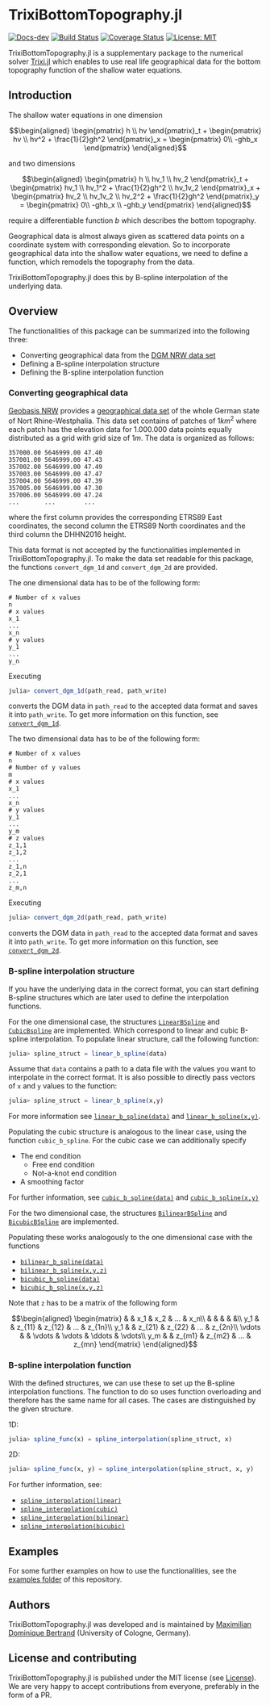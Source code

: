 # TrixiBottomTopography.jl
[![Docs-dev](https://img.shields.io/badge/docs-dev-blue.svg)](https://maxbertrand1996.github.io/TrixiBottomTopography.jl/dev/)
[![Build Status](https://github.com/maxbertrand1996/TrixiBottomTopography.jl/actions/workflows/ci.yml/badge.svg)](https://github.com/maxbertrand1996/TrixiBottomTopography.jl/actions/workflows/ci.yml)
[![Coverage Status](https://coveralls.io/repos/github/maxbertrand1996/TrixiBottomTopography.jl/badge.svg?branch=main)](https://coveralls.io/github/maxbertrand1996/TrixiBottomTopography.jl?branch=main)
[![License: MIT](https://img.shields.io/badge/License-MIT-success.svg)](https://opensource.org/licenses/MIT)

TrixiBottomTopography.jl is a supplementary package to the numerical solver [Trixi.jl]( https://github.com/trixi-framework/Trixi.jl) which enables to use real life geographical data for the bottom topography function of the shallow water equations.

## Introduction
The shallow water equations in one dimension
```math
\begin{aligned}
\begin{pmatrix} h \\ hv \end{pmatrix}_t 
+ \begin{pmatrix} hv \\ hv^2 + \frac{1}{2}gh^2 \end{pmatrix}_x 
= \begin{pmatrix} 0\\ -ghb_x \end{pmatrix}
\end{aligned}
```
and two dimensions
```math
\begin{aligned}
\begin{pmatrix} h \\ hv_1 \\ hv_2 \end{pmatrix}_t 
+ \begin{pmatrix} hv_1 \\ hv_1^2 + \frac{1}{2}gh^2 \\ hv_1v_2 \end{pmatrix}_x
+ \begin{pmatrix} hv_2 \\ hv_1v_2 \\ hv_2^2 + \frac{1}{2}gh^2  \end{pmatrix}_y
= \begin{pmatrix} 0\\ -ghb_x \\ -ghb_y \end{pmatrix}
\end{aligned}
```

require a differentiable function $b$ which describes the bottom topography.

Geographical data is almost always given as scattered data points on a coordinate system with corresponding elevation. So to incorporate geographical data into the shallow water equations, we need to define a function, which remodels the topography from the data. 

TrixiBottomTopography.jl does this by B-spline interpolation of the underlying data.

## Overview
The functionalities of this package can be summarized into the following three:
- Converting geographical data from the [DGM NRW data set](https://www.opengeodata.nrw.de/produkte/geobasis/hm/dgm1_xyz/dgm1_xyz/)
- Defining a B-spline interpolation structure
- Defining the B-spline interpolation function
### Converting geographical data
[Geobasis NRW](https://www.bezreg-koeln.nrw.de/brk_internet/geobasis/hoehenmodelle/digitale_gelaendemodelle/gelaendemodell/index.html) provides a [geographical data set](https://www.opengeodata.nrw.de/produkte/geobasis/hm/dgm1_xyz/dgm1_xyz/) of the whole German state of Nort Rhine-Westphalia. This data set contains of patches of $1km^2$ where each patch has the elevation data for 1.000.000 data points equally distributed as a grid with grid size of $1m$. The data is organized as follows:
```
357000.00 5646999.00 47.40 
357001.00 5646999.00 47.43 
357002.00 5646999.00 47.49 
357003.00 5646999.00 47.47 
357004.00 5646999.00 47.39 
357005.00 5646999.00 47.30 
357006.00 5646999.00 47.24 
...       ...        ...
```
where the first column provides the corresponding ETRS89 East coordinates, the second column the ETRS89 North coordinates and the third column the DHHN2016 height.

This data format is not accepted by the functionalities implemented in TrixiBottomTopography.jl. To make the data set readable for this package, the functions `convert_dgm_1d` and `convert_dgm_2d` are provided.

The one dimensional data has to be of the following form:
```
# Number of x values
n
# x values
x_1
...
x_n
# y values
y_1
...
y_n
```
Executing
```julia
julia> convert_dgm_1d(path_read, path_write)
```
converts the DGM data in `path_read` to the accepted data format and saves it into `path_write`. To get more information on this function, see [`convert_dgm_1d`](https://maxbertrand1996.github.io/TrixiBottomTopography.jl/dev/reference/#TrixiBottomTopography.convert_dgm_1d-Tuple{String,%20String}).

The two dimensional data has to be of the following form:
```
# Number of x values
n
# Number of y values
m
# x values
x_1
...
x_n
# y values
y_1
...
y_m
# z values
z_1,1
z_1,2
...
z_1,n
z_2,1
...
z_m,n
```
Executing
```julia
julia> convert_dgm_2d(path_read, path_write)
```
converts the DGM data in `path_read` to the accepted data format and saves it into `path_write`. To get more information on this function, see [`convert_dgm_2d`](https://maxbertrand1996.github.io/TrixiBottomTopography.jl/dev/reference/#TrixiBottomTopography.convert_dgm_2d-Tuple{String,%20String}).

### B-spline interpolation structure
If you have the underlying data in the correct format, you can start defining B-spline structures which are later used to define the interpolation functions. 

For the one dimensional case, the structures [`LinearBSpline`](https://maxbertrand1996.github.io/TrixiBottomTopography.jl/dev/reference/#TrixiBottomTopography.LinearBSpline) and [`CubicBspline`](https://maxbertrand1996.github.io/TrixiBottomTopography.jl/dev/reference/#TrixiBottomTopography.CubicBSpline) are implemented. Which correspond to linear and cubic B-spline interpolation. To populate linear structure, call the following function:
```julia
julia> spline_struct = linear_b_spline(data)
```
Assume that `data` contains a path to a data file with the values you want to interpolate in the correct format. It is also possible to directly pass vectors of `x` and `y` values to the function:
```julia
julia> spline_struct = linear_b_spline(x,y)
```
For more information see [`linear_b_spline(data)`](https://maxbertrand1996.github.io/TrixiBottomTopography.jl/dev/reference/#TrixiBottomTopography.linear_b_spline-Tuple{String}) and [`linear_b_spline(x,y)`](https://maxbertrand1996.github.io/TrixiBottomTopography.jl/dev/reference/#TrixiBottomTopography.linear_b_spline-Tuple{Vector{T}%20where%20T,%20Vector{T}%20where%20T}).

Populating the cubic structure is analogous to the linear case, using the function `cubic_b_spline`. For the cubic case we can additionally specify
-  The end condition
   - Free end condition
   - Not-a-knot end condition
- A smoothing factor

For further information, see [`cubic_b_spline(data)`]() and [`cubic_b_spline(x,y)`](https://maxbertrand1996.github.io/TrixiBottomTopography.jl/dev/reference/#TrixiBottomTopography.cubic_b_spline-Tuple{Vector{T}%20where%20T,%20Vector{T}%20where%20T})

For the two dimensional case, the structures [`BilinearBSpline`](https://maxbertrand1996.github.io/TrixiBottomTopography.jl/dev/reference/#TrixiBottomTopography.BilinearBSpline) and [`BicubicBSpline`](https://maxbertrand1996.github.io/TrixiBottomTopography.jl/dev/reference/#TrixiBottomTopography.BicubicBSpline) are implemented.

Populating these works analogously to the one dimensional case with the functions
- [`bilinear_b_spline(data)`](https://maxbertrand1996.github.io/TrixiBottomTopography.jl/dev/reference/#TrixiBottomTopography.bilinear_b_spline-Tuple{String})
- [`bilinear_b_spline(x,y,z)`](https://maxbertrand1996.github.io/TrixiBottomTopography.jl/dev/reference/#TrixiBottomTopography.bilinear_b_spline-Tuple{Vector{T}%20where%20T,%20Vector{T}%20where%20T,%20Matrix{T}%20where%20T})
- [`bicubic_b_spline(data)`](https://maxbertrand1996.github.io/TrixiBottomTopography.jl/dev/reference/#TrixiBottomTopography.bicubic_b_spline-Tuple{String})
- [`bicubic_b_spline(x,y,z)`](https://maxbertrand1996.github.io/TrixiBottomTopography.jl/dev/reference/#TrixiBottomTopography.bicubic_b_spline-Tuple{Vector{T}%20where%20T,%20Vector{T}%20where%20T,%20Matrix{T}%20where%20T})

Note that `z` has to be a matrix of the following form

```math
\begin{aligned}
\begin{matrix}
    & & x_1 & x_2 & ... & x_n\\
    & & & & &\\
    y_1 & & z_{11} & z_{12} & ... & z_{1n}\\
    y_1 & & z_{21} & z_{22} & ... & z_{2n}\\
    \vdots & & \vdots & \vdots & \ddots & \vdots\\
    y_m & & z_{m1} & z_{m2} & ... & z_{mn}
  \end{matrix}
\end{aligned}
```


### B-spline interpolation function

With the defined structures, we can use these to set up the B-spline interpolation functions. The function to do so uses function overloading and therefore has the same name for all cases. The cases are distinguished by the given structure.

1D:
```julia
julia> spline_func(x) = spline_interpolation(spline_struct, x)
```
2D:
```julia
julia> spline_func(x, y) = spline_interpolation(spline_struct, x, y)
```

For further information, see:
- [`spline_interpolation(linear)`](https://maxbertrand1996.github.io/TrixiBottomTopography.jl/dev/reference/#TrixiBottomTopography.spline_interpolation-Tuple{TrixiBottomTopography.LinearBSpline,%20Any}) 
- [`spline_interpolation(cubic)`](https://maxbertrand1996.github.io/TrixiBottomTopography.jl/dev/reference/#TrixiBottomTopography.spline_interpolation-Tuple{TrixiBottomTopography.CubicBSpline,%20Any})
- [`spline_interpolation(bilinear)`](https://maxbertrand1996.github.io/TrixiBottomTopography.jl/dev/reference/#TrixiBottomTopography.spline_interpolation-Tuple{TrixiBottomTopography.BilinearBSpline,%20Any,%20Any})
- [`spline_interpolation(bicubic)`](https://maxbertrand1996.github.io/TrixiBottomTopography.jl/dev/reference/#TrixiBottomTopography.spline_interpolation-Tuple{TrixiBottomTopography.BicubicBSpline,%20Any,%20Any})

## Examples

For some further examples on how to use the functionalities, see the [examples folder](https://github.com/maxbertrand1996/TrixiBottomTopography.jl/tree/main/examples) of this repository.

## Authors
TrixiBottomTopography.jl was developed and is maintained by [Maximilian Dominique Bertrand](https://github.com/maxbertrand1996) (University of Cologne, Germany). 

## License and contributing
TrixiBottomTopography.jl is published under the MIT license (see [License](https://maxbertrand1996.github.io/TrixiBottomTopography.jl/dev/licence/)). We
are very happy to accept contributions from everyone, preferably in the form of
a PR.
